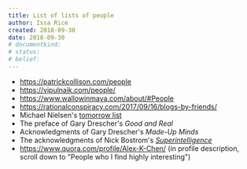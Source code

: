 ```yaml
---
title: List of lists of people
author: Issa Rice
created: 2018-09-30
date: 2018-09-30
# documentkind:
# status:
# belief:
---
```


* <https://patrickcollison.com/people>
* <https://vipulnaik.com/people/>
* <https://www.wallowinmaya.com/about/#People>
* <https://rationalconspiracy.com/2017/09/16/blogs-by-friends/>
* Michael Nielsen's [tomorrow
  list](https://twitter.com/michael_nielsen/lists/tomorrow/members)
* The preface of Gary Drescher's _Good and Real_
* Acknowledgments of Gary Drescher's _Made-Up Minds_
* The acknowledgments of Nick Bostrom's
  [_Superintelligence_](https://en.wikipedia.org/wiki/Superintelligence:_Paths,_Dangers,_Strategies)
* <https://www.quora.com/profile/Alex-K-Chen/> (in profile description, scroll
  down to "People who I find highly interesting")
